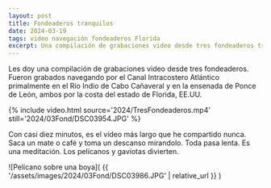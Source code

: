 ```yaml
---
layout: post
title: Fondeaderos tranquilos
date: 2024-03-19
tags: video navegación fondeaderos Florida
excerpt: Una compilación de grabaciones video desde tres fondeaderos tranquilos.
---
```


Les doy una compilación de grabaciones video desde tres fondeaderos.
Fueron grabados navegando por el Canal Intracostero Atlántico primalmente
en el Río Indio de Cabo Cañaveral y en la ensenada de Ponce de León, ambos
por la costa del estado de Florida, EE.UU.

{% include video.html
  source='2024/TresFondeaderos.mp4'
  still='2024/03Fond/DSC03954.JPG'
%}

Con casi diez minutos, es el vídeo más largo que he compartido nunca.
Saca un mate o café y toma un descanso mirandolo. Toda pasa lenta.
Es una meditación. Los pelícanos y gaviotas divierten.

![Pelícano sobre una boya](
  {{ '/assets/images/2024/03Fond/DSC03986.JPG' | relative_url }}
)

